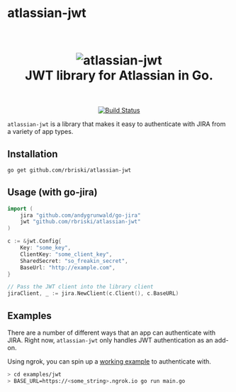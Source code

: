 # atlassian-jwt

<h1 align="center">
  <br>
  <img src="https://i.imgur.com/aG5AhlH.png" alt="atlassian-jwt">
  <br>
  JWT library for Atlassian in Go.
  <br>
  <br>
</h1>

<p align="center">
<a href="https://travis-ci.org/rbriski/atlassian-jwt"><img src="https://travis-ci.org/rbriski/atlassian-jwt.svg?branch=master" alt="Build Status"></a>
</p>

`atlassian-jwt` is a library that makes it easy to authenticate with JIRA from a variety of app types.

## Installation

```bash
go get github.com/rbriski/atlassian-jwt
```

## Usage (with go-jira)

```go
import (
    jira "github.com/andygrunwald/go-jira"
    jwt "github.com/rbriski/atlassian-jwt"
)

c := &jwt.Config{
    Key: "some_key",
    ClientKey: "some_client_key",
    SharedSecret: "so_freakin_secret",
    BaseUrl: "http://example.com",
}

// Pass the JWT client into the library client
jiraClient, _ := jira.NewClient(c.Client(), c.BaseURL)
```

## Examples

There are a number of different ways that an app can authenticate with JIRA.  Right now, `atlassian-jwt` only handles JWT authentication as an add-on.  

Using ngrok, you can spin up a [working example](https://github.com/rbriski/atlassian-jwt/blob/master/examples/jwt/main.go) to authenticate with.

```bash
> cd examples/jwt
> BASE_URL=https://<some_string>.ngrok.io go run main.go
```
